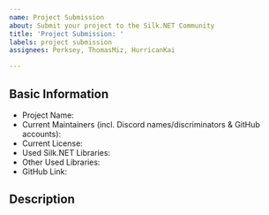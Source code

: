 ```yaml
---
name: Project Submission
about: Submit your project to the Silk.NET Community
title: 'Project Submission: '
labels: project submission
assignees: Perksey, ThomasMiz, HurricanKai

---
```


## Basic Information

<!-- Please fill out the below items -->

- Project Name: 
- Current Maintainers (incl. Discord names/discriminators & GitHub accounts):
- Current License: 
- Used Silk.NET Libraries:
- Other Used Libraries: 
- GitHub Link: 

## Description

<!--
Tell us about your project! Please include:
- what does it do? 
- who is it for?
- how far along in development is it?
- are the main features it advertises stable and ready for use?
-->
